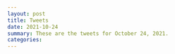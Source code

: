 ```yaml
---
layout: post
title: Tweets
date: 2021-10-24
summary: These are the tweets for October 24, 2021.
categories:
---
```


